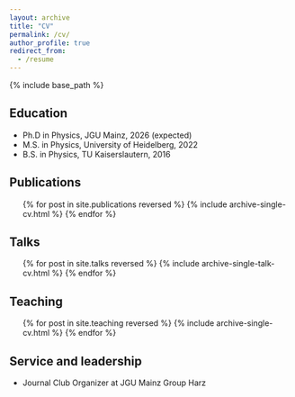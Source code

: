 ```yaml
---
layout: archive
title: "CV"
permalink: /cv/
author_profile: true
redirect_from:
  - /resume
---
```


{% include base_path %}

Education
------
* Ph.D in Physics, JGU Mainz, 2026 (expected)
* M.S. in Physics, University of Heidelberg, 2022
* B.S. in Physics, TU Kaiserslautern, 2016

Publications
------
<ul>{% for post in site.publications reversed %}
  {% include archive-single-cv.html %}
{% endfor %}</ul>
  
Talks
------
  <ul>{% for post in site.talks reversed %}
    {% include archive-single-talk-cv.html  %}
  {% endfor %}</ul>
  
Teaching
------
  <ul>{% for post in site.teaching reversed %}
    {% include archive-single-cv.html %}
  {% endfor %}</ul>
  
Service and leadership
------
* Journal Club Organizer at JGU Mainz Group Harz
